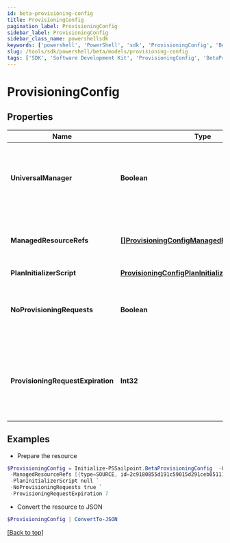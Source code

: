 ```yaml
---
id: beta-provisioning-config
title: ProvisioningConfig
pagination_label: ProvisioningConfig
sidebar_label: ProvisioningConfig
sidebar_class_name: powershellsdk
keywords: ['powershell', 'PowerShell', 'sdk', 'ProvisioningConfig', 'BetaProvisioningConfig'] 
slug: /tools/sdk/powershell/beta/models/provisioning-config
tags: ['SDK', 'Software Development Kit', 'ProvisioningConfig', 'BetaProvisioningConfig']
---
```



# ProvisioningConfig

## Properties

Name | Type | Description | Notes
------------ | ------------- | ------------- | -------------
**UniversalManager** | **Boolean** | Specifies whether this configuration is used to manage provisioning requests for all sources from the org.  If true, no managedResourceRefs are allowed. | [optional] [readonly] [default to $false]
**ManagedResourceRefs** | [**[]ProvisioningConfigManagedResourceRefsInner**](provisioning-config-managed-resource-refs-inner) | References to sources for the Service Desk integration template.  May only be specified if universalManager is false. | [optional] 
**PlanInitializerScript** | [**ProvisioningConfigPlanInitializerScript**](provisioning-config-plan-initializer-script) |  | [optional] 
**NoProvisioningRequests** | **Boolean** | Name of an attribute that when true disables the saving of ProvisioningRequest objects whenever plans are sent through this integration. | [optional] [default to $false]
**ProvisioningRequestExpiration** | **Int32** | When saving pending requests is enabled, this defines the number of hours the request is allowed to live before it is considered expired and no longer affects plan compilation. | [optional] 

## Examples

- Prepare the resource
```powershell
$ProvisioningConfig = Initialize-PSSailpoint.BetaProvisioningConfig  -UniversalManager true `
 -ManagedResourceRefs [{type=SOURCE, id=2c9180855d191c59015d291ceb051111, name=My Source 1}, {type=SOURCE, id=2c9180855d191c59015d291ceb052222, name=My Source 2}] `
 -PlanInitializerScript null `
 -NoProvisioningRequests true `
 -ProvisioningRequestExpiration 7
```

- Convert the resource to JSON
```powershell
$ProvisioningConfig | ConvertTo-JSON
```


[[Back to top]](#) 

